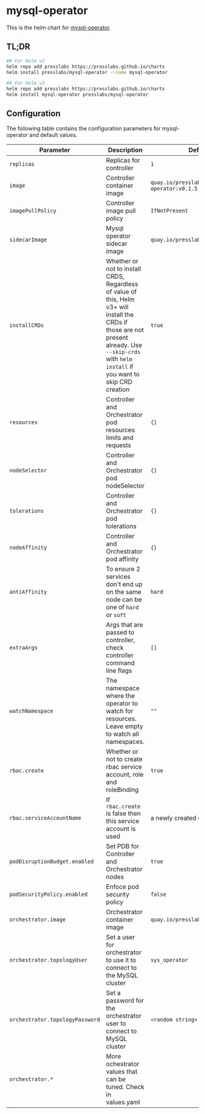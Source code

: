 # mysql-operator

This is the helm chart for [mysql-operator](https://github.com/presslabs/mysql-operator).

## TL;DR
```sh
## For Helm v2
helm repo add presslabs https://presslabs.github.io/charts
helm install presslabs/mysql-operator --name mysql-operator

## For Helm v3
helm repo add presslabs https://presslabs.github.io/charts
helm install mysql-operator presslabs/mysql-operator
```

## Configuration
The following table contains the configuration parameters for mysql-operator and default values.

| Parameter                       | Description                                                                                   | Default value                             |
| ---                             | ---                                                                                           | ---                                       |
| `replicas`                      | Replicas for controller                                                                       | `1`                                       |
| `image`                         | Controller container image                                                                    | `quay.io/presslabs/mysql-operator:v0.1.5` |
| `imagePullPolicy`               | Controller image pull policy                                                                  | `IfNotPresent`                            |
| `sidecarImage`                  | Mysql operator sidecar image                                                                  | `quay.io/presslabs/mysql-helper:v0.1.5`   |
| `installCRDs`                   | Whether or not to install CRDS, Regardless of value of this, Helm v3+ will install the CRDs if those are not present already. Use `--skip-crds` with `helm install` if you want to skip CRD creation                                                                | `true`                                    |
| `resources`                     | Controller and Orchestrator pod resources limits and requests                                 | `{}`                                      |
| `nodeSelector`                  | Controller and Orchestrator pod nodeSelector                                                  | `{}`                                      |
| `tolerations`                   | Controller and Orchestrator pod tolerations                                                   | `{}`                                      |
| `nodeAffinity`                  | Controller and Orchestrator pod affinity                                                      | `{}`                                      |
| `antiAffinity`                  | To ensure 2 services don't end up on the same node can be one of `hard` or `soft`             | `hard`                                    |
| `extraArgs`                     | Args that are passed to controller, check controller command line flags                       | `[]`                                      |
| `watchNamespace`                | The namespace where the operator to watch for resources. Leave empty to watch all namespaces. | `""`                                      |
| `rbac.create`                   | Whether or not to create rbac service account, role and roleBinding                           | `true`                                    |
| `rbac.serviceAccountName`       | If `rbac.create` is false then this service account is used                                   | a newly created one or `default`          |
| `podDisruptionBudget.enabled`   | Set PDB for Controller and Orchestrator nodes                                                 | `true`                                    |
| `podSecurityPolicy.enabled`     | Enfoce pod security policy                                                                    | `false`                                   |
| `orchestrator.image`            | Orchestrator container image                                                                  | `quay.io/presslabs/orchestrator:latest`   |
| `orchestrator.topologyUser`     | Set a user for orchestrator to use it to connect to the MySQL cluster                         | `sys_operator`                            |
| `orchestrator.topologyPassword` | Set a password for the orchestrator user to connect to MySQL cluster                          | `<random string>`                         |
| `orchestrator.*`                | More ochestrator values that can be tuned. Check in values.yaml                               |                                           |

